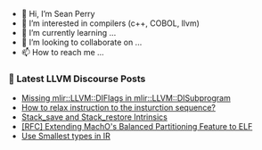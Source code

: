 - 👋 Hi, I’m Sean Perry
- 👀 I’m interested in compilers (c++, COBOL, llvm)
- 🌱 I’m currently learning ...
- 💞️ I’m looking to collaborate on ...
- 📫 How to reach me ...

<!---
s66perry/s66perry is a ✨ special ✨ repository because its `README.md` (this file) appears on your GitHub profile.
You can click the Preview link to take a look at your changes.
--->
### 📕 Latest LLVM Discourse Posts

<!-- DISCOURSE-LLVM:START -->
- [Missing mlir::LLVM::DIFlags in mlir::LLVM::DISubprogram](https://discourse.llvm.org/t/missing-mlir-diflags-in-mlir-disubprogram/83287#post_2)
- [How to relax instruction to the insturction sequence?](https://discourse.llvm.org/t/how-to-relax-instruction-to-the-insturction-sequence/83311#post_1)
- [Stack_save and Stack_restore Intrinsics](https://discourse.llvm.org/t/stack-save-and-stack-restore-intrinsics/83297#post_5)
- [[RFC] Extending MachO&#39;s Balanced Partitioning Feature to ELF](https://discourse.llvm.org/t/rfc-extending-machos-balanced-partitioning-feature-to-elf/83157#post_3)
- [Use Smallest types in IR](https://discourse.llvm.org/t/use-smallest-types-in-ir/83301#post_3)
<!-- DISCOURSE-LLVM:END -->
